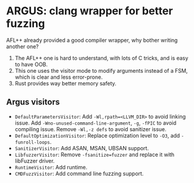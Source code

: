 # ARGUS: clang wrapper for better fuzzing

AFL++ already provided a good compiler wrapper, why bother writing another one?

1. The AFL++ one is hard to understand, with lots of C tricks, and is easy to have OOB.
2. This one uses the visitor mode to modify arguments instead of a FSM, which is clear and less error-prone.
3. Rust provides way better memory safety.

## Argus visitors

- `DefaultParametersVisitor`: Add `-Wl,rpath=<LLVM_DIR>` to avoid linking issue. Add `-Wno-unused-command-line-argument`, `-g`, `-fPIC` to avoid compiling issue. Remove `-Wl,-z defs` to avoid sanitizer issue.
- `DefaultOptimizationVisitor`: Replace optimization level to `-O3`, add `-funroll-loops`.
- `SanitizerVisitor`: Add ASAN, MSAN, UBSAN support.
- `LibfuzzerVisitor`: Remove `-fsanitize=fuzzer` and replace it with libFuzzer driver.
- `RuntimeVisitor`: Add runtime.
- `CMDFuzzVisitor`: Add command line fuzzing support.